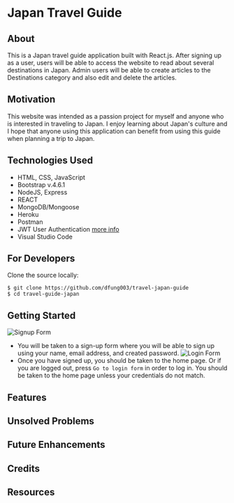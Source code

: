 # Japan Travel Guide

## About
This is a Japan travel guide application built with React.js. After signing up as a user, users will be able to access the website to read about several destinations in Japan. Admin users will be able to create articles to the Destinations category and also edit and delete the articles.

## Motivation
This website was intended as a passion project for myself and anyone who is interested in traveling to Japan. I enjoy learning about Japan's culture and I hope that anyone using this application can benefit from using this guide when planning a trip to Japan.

## Technologies Used
* HTML, CSS, JavaScript
* Bootstrap v.4.6.1
* NodeJS, Express
* REACT
* MongoDB/Mongoose 
* Heroku
* Postman
* JWT User Authentication [more info](https://jwt.io/introduction)
* Visual Studio Code

## For Developers
Clone the source locally:
```
$ git clone https://github.com/dfung003/travel-japan-guide
$ cd travel-guide-japan
```

## Getting Started
![Signup Form](/assets/signup_form.png "Title")
* You will be taken to a sign-up form where you will be able to sign up using your name, email address, and created password. 
![Login Form](/assets/login_form.png "Title")
* Once you have signed up, you should be taken to the home page. Or if you are logged out, press ```Go to login form``` in order to log in. You should be taken to the home page unless your credentials do not match.

## Features

## Unsolved Problems

## Future Enhancements

## Credits

## Resources
